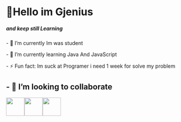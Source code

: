 <h1 align="left">👏Hello im Gjenius</h1>
<h5 align="left" weight="20px">and keep still Learning</h5>
<p>- 🔭 I’m currently Im was student </p>
<p>- 🌱 I’m currently learning Java And JavaScript</p>
<p>- ⚡ Fun fact: Im suck at Programer i need 1 week for solve my problem</p>
<h2 weight="40px">- 👯 I’m looking to collaborate</h2>
  <img href="" src="https://avatars.githubusercontent.com/u/76912443?v=4" height="50px" width="50px"><img href="" src="https://avatars.githubusercontent.com/u/76912443?v=4" height="50px" width="50px"><img href="" src="https://avatars.githubusercontent.com/u/76912443?v=4" height="50px" width="50px">






